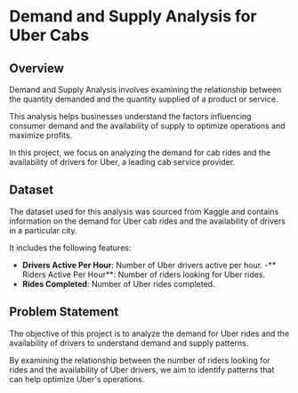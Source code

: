 # Demand and Supply Analysis for Uber Cabs

## Overview

Demand and Supply Analysis involves examining the relationship between the quantity demanded and the quantity supplied of a product or service. 

This analysis helps businesses understand the factors influencing consumer demand and the availability of supply to optimize operations and maximize profits. 

In this project, we focus on analyzing the demand for cab rides and the availability of drivers for Uber, a leading cab service provider.

## Dataset

The dataset used for this analysis was sourced from Kaggle and contains information on the demand for Uber cab rides and the availability of drivers in a particular city. 

It includes the following features:

- **Drivers Active Per Hour**: Number of Uber drivers active per hour.
-** Riders Active Per Hour**: Number of riders looking for Uber rides.
- **Rides Completed**: Number of Uber rides completed.

## Problem Statement

The objective of this project is to analyze the demand for Uber rides and the availability of drivers to understand demand and supply patterns. 

By examining the relationship between the number of riders looking for rides and the availability of Uber drivers, we aim to identify patterns that can help optimize Uber's operations.
